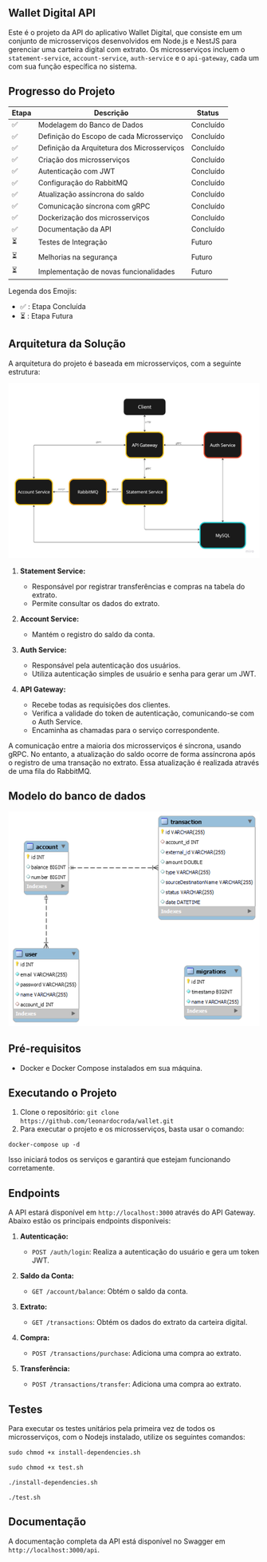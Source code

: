 ## Wallet Digital API

Este é o projeto da API do aplicativo Wallet Digital, que consiste em um conjunto de microsserviços desenvolvidos em Node.js e NestJS para gerenciar uma carteira digital com extrato. Os microsserviços incluem o `statement-service`, `account-service`, `auth-service` e o `api-gateway`, cada um com sua função específica no sistema.

## Progresso do Projeto

| Etapa                    | Descrição                                   | Status    |
| ------------------------ | ------------------------------------------- | --------- |
| :white_check_mark:       | Modelagem do Banco de Dados                 | Concluído |
| :white_check_mark:       | Definição do Escopo de cada Microsserviço   | Concluído |
| :white_check_mark:       | Definição da Arquitetura dos Microsserviços | Concluído |
| :white_check_mark:       | Criação dos microsserviços                  | Concluído |
| :white_check_mark:       | Autenticação com JWT                        | Concluído |
| :white_check_mark:       | Configuração do RabbitMQ                    | Concluído |
| :white_check_mark:       | Atualização assíncrona do saldo             | Concluído |
| :white_check_mark:       | Comunicação síncrona com gRPC               | Concluído |
| :white_check_mark:       | Dockerização dos microsserviços             | Concluído |
| :white_check_mark:       | Documentação da API                         | Concluído |
| :hourglass_flowing_sand: | Testes de Integração                        | Futuro    |
| :hourglass_flowing_sand: | Melhorias na segurança                      | Futuro    |
| :hourglass_flowing_sand: | Implementação de novas funcionalidades      | Futuro    |

Legenda dos Emojis:

- :white_check_mark: : Etapa Concluída
- :hourglass_flowing_sand: : Etapa Futura

## Arquitetura da Solução

A arquitetura do projeto é baseada em microsserviços, com a seguinte estrutura:

![Desenho da arquitetura](/assets/architecture.jpg)

1. **Statement Service:**

   - Responsável por registrar transferências e compras na tabela do extrato.
   - Permite consultar os dados do extrato.

2. **Account Service:**

   - Mantém o registro do saldo da conta.

3. **Auth Service:**

   - Responsável pela autenticação dos usuários.
   - Utiliza autenticação simples de usuário e senha para gerar um JWT.

4. **API Gateway:**
   - Recebe todas as requisições dos clientes.
   - Verifica a validade do token de autenticação, comunicando-se com o Auth Service.
   - Encaminha as chamadas para o serviço correspondente.

A comunicação entre a maioria dos microsserviços é síncrona, usando gRPC. No entanto, a atualização do saldo ocorre de forma assíncrona após o registro de uma transação no extrato. Essa atualização é realizada através de uma fila do RabbitMQ.

## Modelo do banco de dados

![Modelo do banco de dados](/assets/database-model.png)

## Pré-requisitos

- Docker e Docker Compose instalados em sua máquina.

## Executando o Projeto

1. Clone o repositório: `git clone https://github.com/leonardocroda/wallet.git`
2. Para executar o projeto e os microsserviços, basta usar o comando:

```
docker-compose up -d
```

Isso iniciará todos os serviços e garantirá que estejam funcionando corretamente.

## Endpoints

A API estará disponível em `http://localhost:3000` através do API Gateway. Abaixo estão os principais endpoints disponíveis:

1. **Autenticação:**

   - `POST /auth/login`: Realiza a autenticação do usuário e gera um token JWT.

2. **Saldo da Conta:**

   - `GET /account/balance`: Obtém o saldo da conta.

3. **Extrato:**

   - `GET /transactions`: Obtém os dados do extrato da carteira digital.

4. **Compra:**

   - `POST /transactions/purchase`: Adiciona uma compra ao extrato.

5. **Transferência:**

   - `POST /transactions/transfer`: Adiciona uma compra ao extrato.

## Testes

Para executar os testes unitários pela primeira vez de todos os microsserviços, com o Nodejs instalado, utilize os seguintes comandos:

```
sudo chmod +x install-dependencies.sh
```

```
sudo chmod +x test.sh
```

```
./install-dependencies.sh
```

```
./test.sh
```

## Documentação

A documentação completa da API está disponível no Swagger em `http://localhost:3000/api`.
